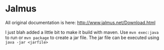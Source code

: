 Jalmus
======

All original documentation is here: http://www.jalmus.net/Download.html


I just blah added a little bit to make it build with maven. Use ```mvn exec:java``` to run or ```mvn package``` to create a jar file. The jar file can be executed using ```java -jar <jarfile>```